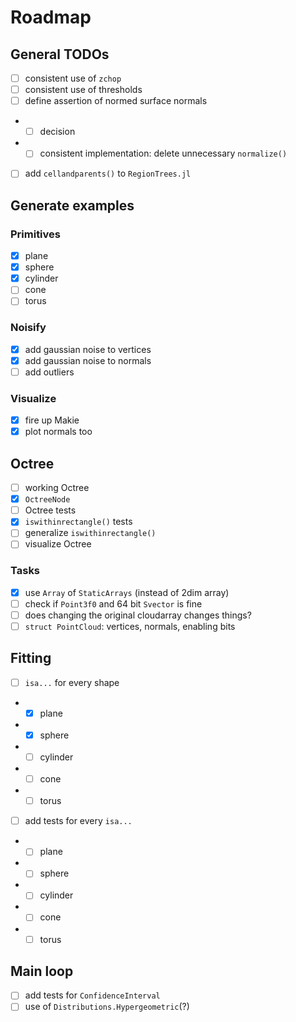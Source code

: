 # Roadmap

## General TODOs

- [ ] consistent use of `zchop`
- [ ] consistent use of thresholds
- [ ] define assertion of normed surface normals
* - [ ] decision
* - [ ] consistent implementation: delete unnecessary `normalize()`
- [ ] add `cellandparents()` to `RegionTrees.jl`

## Generate examples

### Primitives
- [x] plane
- [x] sphere
- [x] cylinder
- [ ] cone
- [ ] torus

### Noisify
- [x] add gaussian noise to vertices
- [x] add gaussian noise to normals
- [ ] add outliers

### Visualize
- [x] fire up Makie
- [x] plot normals too

## Octree
- [ ] working Octree
- [x] `OctreeNode`
- [ ] Octree tests
- [x] `iswithinrectangle()` tests
- [ ] generalize `iswithinrectangle()`
- [ ] visualize Octree

### Tasks
- [x] use `Array` of `StaticArrays` (instead of 2dim array)
- [ ] check if `Point3f0` and 64 bit `Svector` is fine
- [ ] does changing the original cloudarray changes things?
- [ ] `struct PointCloud`: vertices, normals, enabling bits

## Fitting
- [ ] `isa...` for every shape
* - [x] plane
* - [x] sphere
* - [ ] cylinder
* - [ ] cone
* - [ ] torus
- [ ] add tests for every `isa...`
* - [ ] plane
* - [ ] sphere
* - [ ] cylinder
* - [ ] cone
* - [ ] torus

## Main loop

- [ ] add tests for `ConfidenceInterval`
- [ ] use of `Distributions.Hypergeometric`(?)
